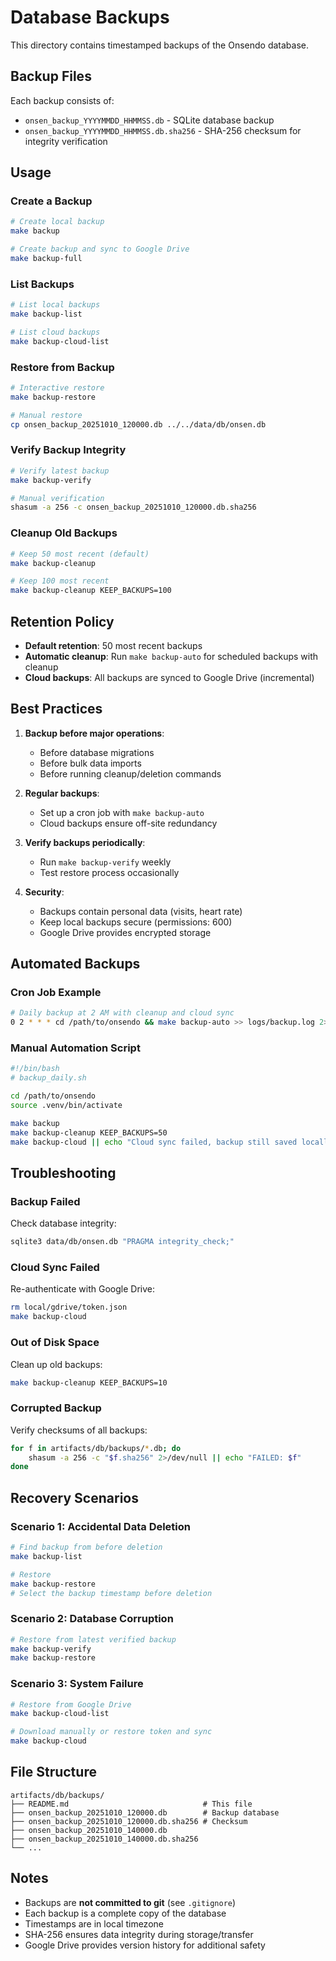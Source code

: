 # Database Backups

This directory contains timestamped backups of the Onsendo database.

## Backup Files

Each backup consists of:

- `onsen_backup_YYYYMMDD_HHMMSS.db` - SQLite database backup
- `onsen_backup_YYYYMMDD_HHMMSS.db.sha256` - SHA-256 checksum for integrity verification

## Usage

### Create a Backup

```bash
# Create local backup
make backup

# Create backup and sync to Google Drive
make backup-full
```

### List Backups

```bash
# List local backups
make backup-list

# List cloud backups
make backup-cloud-list
```

### Restore from Backup

```bash
# Interactive restore
make backup-restore

# Manual restore
cp onsen_backup_20251010_120000.db ../../data/db/onsen.db
```

### Verify Backup Integrity

```bash
# Verify latest backup
make backup-verify

# Manual verification
shasum -a 256 -c onsen_backup_20251010_120000.db.sha256
```

### Cleanup Old Backups

```bash
# Keep 50 most recent (default)
make backup-cleanup

# Keep 100 most recent
make backup-cleanup KEEP_BACKUPS=100
```

## Retention Policy

- **Default retention**: 50 most recent backups
- **Automatic cleanup**: Run `make backup-auto` for scheduled backups with cleanup
- **Cloud backups**: All backups are synced to Google Drive (incremental)

## Best Practices

1. **Backup before major operations**:
   - Before database migrations
   - Before bulk data imports
   - Before running cleanup/deletion commands

2. **Regular backups**:
   - Set up a cron job with `make backup-auto`
   - Cloud backups ensure off-site redundancy

3. **Verify backups periodically**:
   - Run `make backup-verify` weekly
   - Test restore process occasionally

4. **Security**:
   - Backups contain personal data (visits, heart rate)
   - Keep local backups secure (permissions: 600)
   - Google Drive provides encrypted storage

## Automated Backups

### Cron Job Example

```bash
# Daily backup at 2 AM with cleanup and cloud sync
0 2 * * * cd /path/to/onsendo && make backup-auto >> logs/backup.log 2>&1
```

### Manual Automation Script

```bash
#!/bin/bash
# backup_daily.sh

cd /path/to/onsendo
source .venv/bin/activate

make backup
make backup-cleanup KEEP_BACKUPS=50
make backup-cloud || echo "Cloud sync failed, backup still saved locally"
```

## Troubleshooting

### Backup Failed

Check database integrity:

```bash
sqlite3 data/db/onsen.db "PRAGMA integrity_check;"
```

### Cloud Sync Failed

Re-authenticate with Google Drive:

```bash
rm local/gdrive/token.json
make backup-cloud
```

### Out of Disk Space

Clean up old backups:

```bash
make backup-cleanup KEEP_BACKUPS=10
```

### Corrupted Backup

Verify checksums of all backups:

```bash
for f in artifacts/db/backups/*.db; do
    shasum -a 256 -c "$f.sha256" 2>/dev/null || echo "FAILED: $f"
done
```

## Recovery Scenarios

### Scenario 1: Accidental Data Deletion

```bash
# Find backup from before deletion
make backup-list

# Restore
make backup-restore
# Select the backup timestamp before deletion
```

### Scenario 2: Database Corruption

```bash
# Restore from latest verified backup
make backup-verify
make backup-restore
```

### Scenario 3: System Failure

```bash
# Restore from Google Drive
make backup-cloud-list

# Download manually or restore token and sync
make backup-cloud
```

## File Structure

```
artifacts/db/backups/
├── README.md                              # This file
├── onsen_backup_20251010_120000.db        # Backup database
├── onsen_backup_20251010_120000.db.sha256 # Checksum
├── onsen_backup_20251010_140000.db
├── onsen_backup_20251010_140000.db.sha256
└── ...
```

## Notes

- Backups are **not committed to git** (see `.gitignore`)
- Each backup is a complete copy of the database
- Timestamps are in local timezone
- SHA-256 ensures data integrity during storage/transfer
- Google Drive provides version history for additional safety
